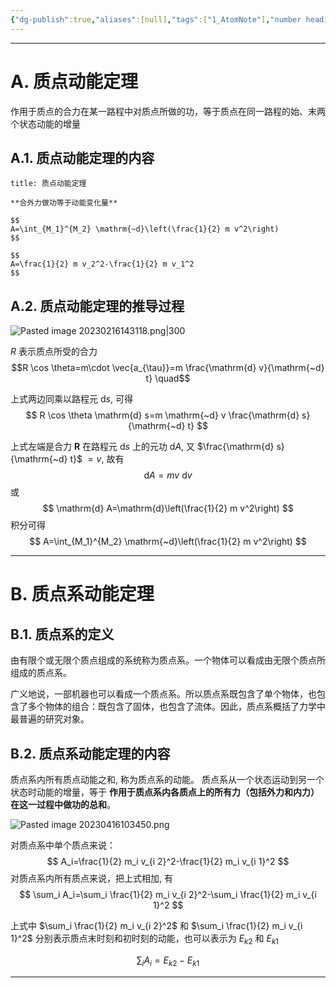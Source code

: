 ```yaml
---
{"dg-publish":true,"aliases":[null],"tags":["1_AtomNote"],"number headings":"auto, first-level 1, max 6, A.1.","Created-Date":"2023-02-16 14:27:05","Modified-Date":"2024-04-18 11:53:29","permalink":"/A01_Lessons/Aa05_大学物理/动能定理/","dgPassFrontmatter":true}
---
```


---

# A. 质点动能定理

作用于质点的合力在某一路程中对质点所做的功，等于质点在同一路程的始、末两个状态动能的增量

## A.1. 质点动能定理的内容

```ad-note
title: 质点动能定理

**合外力做功等于动能变化量**

$$
A=\int_{M_1}^{M_2} \mathrm{~d}\left(\frac{1}{2} m v^2\right)
$$

$$
A=\frac{1}{2} m v_2^2-\frac{1}{2} m v_1^2
$$
```


## A.2. 质点动能定理的推导过程
![Pasted image 20230216143118.png|300](/img/user/Z02_ObFiles/Attachments/Pasted%20image%2020230216143118.png)

$R$ 表示质点所受的合力
$$R \cos \theta=m\cdot \vec{a_{\tau}}=m \frac{\mathrm{d} v}{\mathrm{~d} t} \quad$$

上式两边同乘以路程元 $\mathrm{d} s$, 可得
$$
R \cos \theta \mathrm{d} s=m \mathrm{~d} v \frac{\mathrm{d} s}{\mathrm{~d} t}
$$

上式左端是合力 $\boldsymbol{R}$ 在路程元 $\mathrm{d} s$ 上的元功 $\mathrm{d} A$, 又 $\frac{\mathrm{d} s}{\mathrm{~d} t}$ $=v$, 故有
$$
\mathrm{d} A=m v \mathrm{~d} v
$$
或
$$
\mathrm{d} A=\mathrm{d}\left(\frac{1}{2} m v^2\right)
$$
积分可得
$$
A=\int_{M_1}^{M_2} \mathrm{~d}\left(\frac{1}{2} m v^2\right)
$$

---


# B. 质点系动能定理


## B.1. 质点系的定义

由有限个或无限个质点组成的系统称为质点系。一个物体可以看成由无限个质点所组成的质点系。

广义地说，一部机器也可以看成一个质点系。所以质点系既包含了单个物体，也包含了多个物体的组合：既包含了固体，也包含了流体。因此，质点系概括了力学中最普遍的研究对象。


## B.2. 质点系动能定理的内容

质点系内所有质点动能之和, 称为质点系的动能。
质点系从一个状态运动到另一个状态时动能的增量，等于 **作用于质点系内各质点上的所有力（包括外力和内力）在这一过程中做功的总和**。

![Pasted image 20230416103450.png](/img/user/Z02_ObFiles/Attachments/Pasted%20image%2020230416103450.png)

对质点系中单个质点来说：
$$
A_i=\frac{1}{2} m_i v_{i 2}^2-\frac{1}{2} m_i v_{i 1}^2
$$
对质点系内所有质点来说，把上式相加, 有
$$
\sum_i A_i=\sum_i \frac{1}{2} m_i v_{i 2}^2-\sum_i \frac{1}{2} m_i v_{i 1}^2
$$


上式中 $\sum_i \frac{1}{2} m_i v_{i 2}^2$ 和 $\sum_i \frac{1}{2} m_i v_{i 1}^2$ 分别表示质点末时刻和初时刻的动能，也可以表示为 $E_{k2}$ 和 $E_{k1}$

$$
\sum_i A_i=E_{k2}-E_{k1}
$$




----


